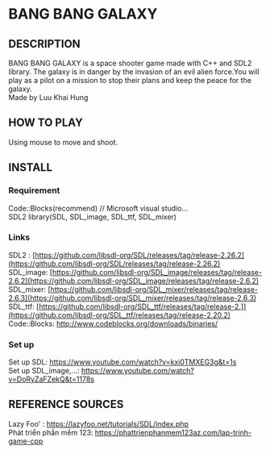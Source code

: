 # **BANG BANG GALAXY**
## DESCRIPTION
BANG BANG GALAXY is a space shooter game made with C++ and SDL2 library. The galaxy is in danger by the invasion of an evil alien force.You will play as a pilot on a mission to stop their plans and keep the peace for the galaxy.  
Made by Luu Khai Hung
## HOW TO PLAY
Using mouse to move and shoot.
## INSTALL
### Requirement
Code::Blocks(recommend) // Microsoft visual studio...  
SDL2 library(SDL, SDL_image, SDL_ttf, SDL_mixer)  
### Links
SDL2 : [https://github.com/libsdl-org/SDL/releases/tag/release-2.26.2](https://github.com/libsdl-org/SDL/releases/tag/release-2.26.2)  
SDL_image: [https://github.com/libsdl-org/SDL_image/releases/tag/release-2.6.2](https://github.com/libsdl-org/SDL_image/releases/tag/release-2.6.2)  
SDL_mixer: [https://github.com/libsdl-org/SDL_mixer/releases/tag/release-2.6.3](https://github.com/libsdl-org/SDL_mixer/releases/tag/release-2.6.3)  
SDL_ttf: [https://github.com/libsdl-org/SDL_ttf/releases/tag/release-2.]](https://github.com/libsdl-org/SDL_ttf/releases/tag/release-2.20.2)  
Code::Blocks: http://www.codeblocks.org/downloads/binaries/  
### Set up
Set up SDL: https://www.youtube.com/watch?v=kxi0TMXEG3g&t=1s    
Set up SDL_image,...: https://www.youtube.com/watch?v=DoRyZaFZekQ&t=1178s  
## REFERENCE SOURCES
Lazy Foo' : https://lazyfoo.net/tutorials/SDL/index.php  
Phát triển phần mềm 123: https://phattrienphanmem123az.com/lap-trinh-game-cpp
